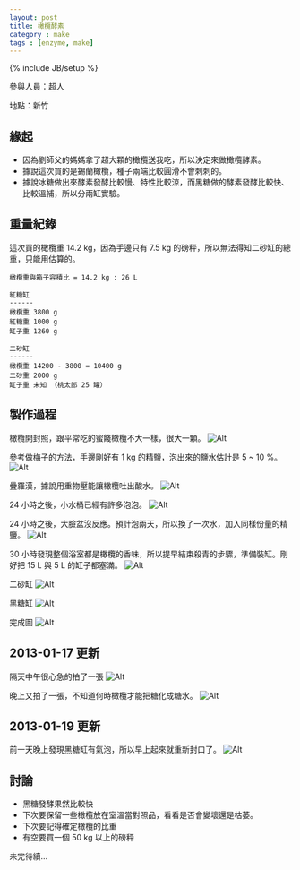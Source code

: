 ```yaml
---
layout: post
title: 橄欖酵素
category : make
tags : [enzyme, make]
---
```

{% include JB/setup %}

參與人員：超人

地點：新竹

## 緣起

* 因為劉師父的媽媽拿了超大顆的橄欖送我吃，所以決定來做橄欖酵素。
* 據說這次買的是錫蘭橄欖，種子兩端比較圓滑不會刺刺的。
* 據說冰糖做出來酵素發酵比較慢、特性比較涼，而黑糖做的酵素發酵比較快、比較溫補，所以分兩缸實驗。

## 重量紀錄
這次買的橄欖重 14.2 kg，因為手邊只有 7.5 kg 的磅秤，所以無法得知二砂缸的總重，只能用估算的。

    橄欖重與箱子容積比 = 14.2 kg : 26 L

    紅糖缸
    ------
    橄欖重 3800 g
    紅糖重 1000 g
    缸子重 1260 g

    二砂缸
    ------
    橄欖重 14200 - 3800 = 10400 g
    二砂重 2000 g
    缸子重 未知 （桃太郎 25 罐）

## 製作過程

橄欖開封照，跟平常吃的蜜餞橄欖不大一樣，很大一顆。
![Alt](/img/make/2013-01-16/IMG_20130115_110201.jpg)

參考做梅子的方法，手邊剛好有 1 kg 的精鹽，泡出來的鹽水估計是 5 ~ 10 %。
![Alt](/img/make/2013-01-16/IMG_20130115_123902.jpg)

疊羅漢，據說用重物壓能讓橄欖吐出酸水。
![Alt](/img/make/2013-01-16/IMG_20130115_125321.jpg)

24 小時之後，小水桶已經有許多泡泡。
![Alt](/img/make/2013-01-16/IMG_20130116_123353.jpg)

24 小時之後，大臉盆沒反應。預計泡兩天，所以換了一次水，加入同樣份量的精鹽。
![Alt](/img/make/2013-01-16/IMG_20130116_123404.jpg)

30 小時發現整個浴室都是橄欖的香味，所以提早結束殺青的步驟，準備裝缸。剛好把 15 L 與 5 L 的缸子都塞滿。
![Alt](/img/make/2013-01-16/IMG_20130116_233915.jpg)

二砂缸
![Alt](/img/make/2013-01-16/IMG_20130116_235415.jpg)

黑糖缸
![Alt](/img/make/2013-01-16/IMG_20130116_235855.jpg)

完成圖
![Alt](/img/make/2013-01-16/IMG_20130117_000236.jpg)

## 2013-01-17 更新

隔天中午很心急的拍了一張
![Alt](/img/make/2013-01-16/IMG_20130117_124121.jpg)

晚上又拍了一張，不知道何時橄欖才能把糖化成糖水。
![Alt](/img/make/2013-01-16/IMG_20130117_222005.jpg)

## 2013-01-19 更新

前一天晚上發現黑糖缸有氣泡，所以早上起來就重新封口了。
![Alt](/img/make/2013-01-16/IMG_20130119_101459.jpg)

## 討論

* 黑糖發酵果然比較快
* 下次要保留一些橄欖放在室溫當對照品，看看是否會變壞還是枯萎。
* 下次要記得確定橄欖的比重
* 有空要買一個 50 kg 以上的磅秤

未完待續...

